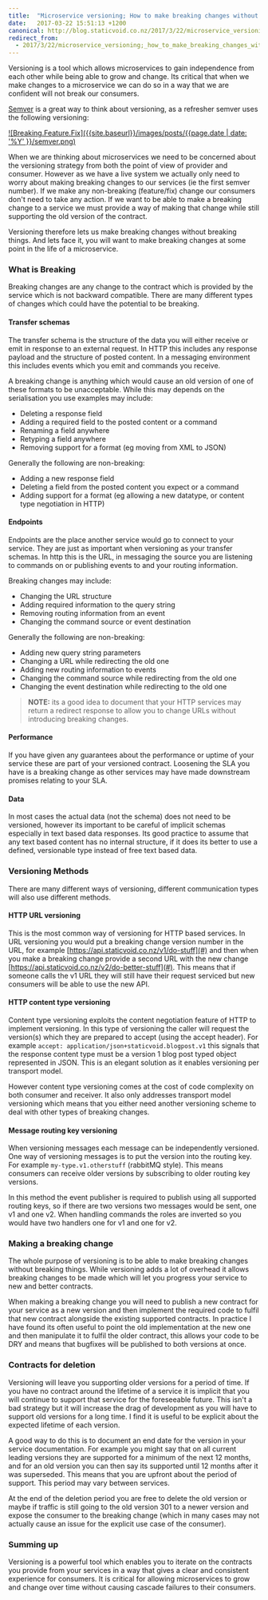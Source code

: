 ```yaml
---
title:  "Microservice versioning; How to make breaking changes without breaking stuff"
date:   2017-03-22 15:51:13 +1200
canonical: http://blog.staticvoid.co.nz/2017/3/22/microservice_versioning;_how_to_make_breaking_changes_without_breaking_stuff
redirect_from:
  - 2017/3/22/microservice_versioning;_how_to_make_breaking_changes_without_breaking_stuff
---
```

Versioning is a tool which allows microservices to gain independence from each other while being able to grow and change. Its critical that when we make changes to a microservice we can do so in a way that we are confident will not break our consumers.

[Semver](http://semver.org/) is a great way to think about versioning, as a refresher semver uses the following versioning:

[![Breaking.Feature.Fix]({{site.baseurl}}/images/posts/{{page.date | date: '%Y' }}/semver.png)](http://www.jontejada.com/blog/galvanize/talk/2016/01/18/semver/)

When we are thinking about microservices we need to be concerned about the versioning strategy from both the point of view of provider and consumer. However as we have a live system we actually only need to worry about making breaking changes to our services (ie the first semver number). If we make any non-breaking (feature/fix) change our consumers don't need to take any action. If we want to be able to make a breaking change to a service we must provide a way of making that change while still supporting the old version of the contract.

Versioning therefore lets us make breaking changes without breaking things. And lets face it, you will want to make breaking changes at some point in the life of a microservice.

### What is Breaking

Breaking changes are any change to the contract which is provided by the service which is not backward compatible. There are many different types of changes which could have the potential to be breaking.

#### Transfer schemas

The transfer schema is the structure of the data you will either receive or emit in response to an external request. In HTTP this includes any response payload and the structure of posted content. In a messaging environment this includes events which you emit and commands you receive.

A breaking change is anything which would cause an old version of one of these formats to be unacceptable. While this may depends on the serialisation you use examples may include:

 - Deleting a response field
 - Adding a required field to the posted content or a command
 - Renaming a field anywhere
 - Retyping a field anywhere
 - Removing support for a format (eg moving from XML to JSON)

Generally the following are non-breaking:

 - Adding a new response field
 - Deleting a field from the posted content you expect or a command
 - Adding support for a format (eg allowing a new datatype, or content type negotiation in HTTP)

#### Endpoints

Endpoints are the place another service would go to connect to your service. They are just as important when versioning as your transfer schemas. In http this is the URL, in messaging the source you are listening to commands on or publishing events to and your routing information.

Breaking changes may include:

 - Changing the URL structure
 - Adding required information to the query string
 - Removing routing information from an event
 - Changing the command source or event destination

Generally the following are non-breaking:

 - Adding new query string parameters
 - Changing a URL while redirecting the old one
 - Adding new routing information to events
 - Changing the command source while redirecting from the old one
 - Changing the event destination while redirecting to the old one

> **NOTE:** its a good idea to document that your HTTP services may return a redirect response to allow you to change URLs without introducing breaking changes.

#### Performance

If you have given any guarantees about the performance or uptime of your service these are part of your versioned contract. Loosening the SLA you have is a breaking change as other services may have made downstream promises relating to your SLA.

#### Data

In most cases the actual data (not the schema) does not need to be versioned, however its important to be careful of implicit schemas especially in text based data responses. Its good practice to assume that any text based content has no internal structure, if it does its better to use a defined, versionable type instead of free text based data.

### Versioning Methods

There are many different ways of versioning, different communication types will also use different methods.

#### HTTP URL versioning

This is the most common way of versioning for HTTP based services. In URL versioning you would put a breaking change version number in the URL, for example [https://api.staticvoid.co.nz/v1/do-stuff](#) and then when you make a breaking change provide a second URL with the new change [https://api.staticvoid.co.nz/v2/do-better-stuff](#). This means that if someone calls the v1 URL they will still have their request serviced but new consumers will be able to use the new API.

#### HTTP content type versioning

Content type versioning exploits the content negotiation feature of HTTP to implement versioning. In this type of versioning the caller will request the version(s) which they are prepared to accept (using the accept header). For example `accept: application/json+staticvoid.blogpost.v1` this signals that the response content type must be a version 1 blog post typed object represented in JSON. This is an elegant solution as it enables versioning per transport model.

However content type versioning comes at the cost of code complexity on both consumer and receiver. It also only addresses transport model versioning which means that you either need another versioning scheme to deal with other types of breaking changes.

#### Message routing key versioning

When versioning messages each message can be independently versioned. One way of versioning messages is to put the version into the routing key. For example `my-type.v1.otherstuff` (rabbitMQ style). This means consumers can receive older versions by subscribing to older routing key versions.

In this method the event publisher is required to publish using all supported routing keys, so if there are two versions two messages would be sent, one v1 and one v2. When handling commands the roles are inverted so you would have two handlers one for v1 and one for v2.

### Making a breaking change

The whole purpose of versioning is to be able to make breaking changes without breaking things. While versioning adds a lot of overhead it allows breaking changes to be made which will let you progress your service to new and better contracts.

When making a breaking change you will need to publish a new contract for your service as a new version and then implement the required code to fulfil that new contract alongside the existing supported contracts. In practice I have found its often useful to point the old implementation at the new one and then manipulate it to fulfil the older contract, this allows your code to be DRY and means that bugfixes will be published to both versions at once.

### Contracts for deletion

Versioning will leave you supporting older versions for a period of time. If you have no contract around the lifetime of a service it is implicit that you will continue to support that service for the foreseeable future. This isn't a bad strategy but it will increase the drag of development as you will have to support old versions for a long time. I find it is useful to be explicit about the expected lifetime of each version.

A good way to do this is to document an end date for the version in your service documentation. For example you might say that on all current leading versions they are supported for a minimum of the next 12 months, and for an old version you can then say its supported until 12 months after it was superseded. This means that you are upfront about the period of support. This period may vary between services.

At the end of the deletion period you are free to delete the old version or maybe if traffic is still going to the old version 301 to a newer version and expose the consumer to the breaking change (which in many cases may not actually cause an issue for the explicit use case of the consumer).

### Summing up

Versioning is a powerful tool which enables you to iterate on the contracts you provide from your services in a way that gives a clear and consistent experience for consumers. It is critical for allowing microservices to grow and change over time without causing cascade failures to their consumers.
